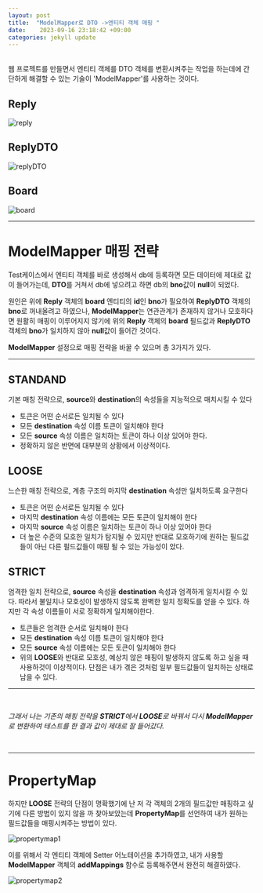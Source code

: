 ```yaml
---
layout: post
title:  "ModelMapper로 DTO ->엔티티 객체 매핑 "
date:    2023-09-16 23:18:42 +09:00
categories: jekyll update
---
```

<br>
웹 프로젝트를 만들면서 엔티티 객체를 DTO 객체를 변환시켜주는 작업을 하는데에 간단하게 해결할 수 있는
기술이 'ModelMapper'를 사용하는 것이다.

Reply
-------------
![reply](https://github.com/jiuseu/project/assets/109057859/7f2bb596-a5dd-4a7b-91a8-1d4953bba426)

ReplyDTO
-------------
![replyDTO](https://github.com/jiuseu/project/assets/109057859/95c5b68d-cfd0-4083-8745-2a31c77ebfb8)

Board
-------------
![board](https://github.com/jiuseu/project/assets/109057859/c9fd021f-8822-49d1-987a-c64c1853c9c0)


---------------------------------------

ModelMapper 매핑 전략
=============

Test케이스에서 엔티티 객체를 바로 생성해서 db에 등록하면 모든 데이터에 제대로 값이 들어가는데, **DTO**를 거쳐서 db에 넣으려고 하면 db의 **bno**값이 **null**이 되었다.

원인은 위에 **Reply** 객체의 **board** 엔티티의 **id**인 **bno**가 필요하여 **ReplyDTO** 객체의 **bno**로 꺼내올려고 하였으나, 
**ModelMapper**는 연관관계가 존재하지 않거나 모호하다면 원활히 매핑이 이루어지지 않기에 위의 **Reply** 객체의 **board** 필드값과 **ReplyDTO** 객체의 **bno**가 일치하지 않아 **null**값이 들어간 것이다.

**ModelMapper** 설정으로 매핑 전략을 바꿀 수 있으며 총 3가지가 있다.


---------------------------------------

STANDAND
-------------

기본 매칭 전략으로, **source**와 **destination**의 속성들을 지능적으로 매치시킬 수 있다
 - 토큰은 어떤 순서로든 일치될 수 있다
 - 모든 **destination** 속성 이름 토큰이 일치해야 한다
 - 모든 **source** 속성 이름은 일치하는 토큰이 하나 이상 있어야 한다.
 - 정확하지 않은 반면에 대부분의 상황에서 이상적이다.

LOOSE
-------------

느슨한 매칭 전략으로, 계층 구조의 마지막 **destination** 속성만 일치하도록 요구한다
 - 토큰은 어떤 순서로든 일치될 수 있다
 - 마지막 **destination** 속성 이름에는 모든 토큰이 일치해야 한다
 - 마지막 **source** 속성 이름은 일치하는 토큰이 하나 이상 있어야 한다
 - 더 높은 수준의 모호한 일치가 탐지될 수 있지만 반대로 모호하기에 원하는 필드값들이 아닌 다른 필드값들이  매핑 될 수 있는 가능성이 았다.

STRICT
-------------
 엄격한 일치 전략으로, **source** 속성을 **destination** 속성과 엄격하게 일치시킬 수 있다. 따라서 불일치나 모호성이 발생하지 않도록 완벽한 일치 정확도를 얻을 수 있다. 하지만 각 속성 이름들이 서로 정확하게 일치해야한다.
 - 토큰들은 엄격한 순서로 일치해야 한다
 - 모든 **destination** 속성 이름 토큰이 일치해야 한다
 - 모든 **source** 속성 이름에는 모든 토큰이 일치해야 한다
 - 위의 **LOOSE**와 반대로 모호성, 예상치 않은 매핑이 발생하지 않도록 하고 싶을 때 사용하것이 이상적이다.
    단점은 내가 겪은 것처럼 일부 필드값들이 일치하는 상태로 남을 수 있다.

---------------------------------------
<br>

 *그래서 나는 기존의 매핑 전략을 **STRICT**에서 **LOOSE**로 바꿔서 다시 **ModelMapper**로 변환하여 테스트를 한 결과 값이 제대로 잘 들어갔다.*

<br>

 ---------------------------------------

PropertyMap
=============

하지만 **LOOSE** 전략의 단점이 명확했기에 난 저 각 객체의 2개의 필드값만 매핑하고 싶기에 다른 방법이 있지 않을 까 찾아보았는데 **PropertyMap**를 선언하여 내가 원하는 필드값들을 매핑시켜주는 방법이 있다. 

![propertymap1](https://github.com/jiuseu/project/assets/109057859/577f351f-1d0e-4f04-91e9-742bb905b84e)

이를 위해서 각 엔티티 객체에 Setter 어노테이션을 추가하였고, 내가 사용할 **ModelMapper** 객체의 **addMappings** 함수로 등록해주면서 완전히 해결하였다.

![propertymap2](https://github.com/jiuseu/project/assets/109057859/488ace59-8761-482b-bec5-fd130292c126)



[jekyll-docs]: https://jekyllrb.com/docs/home
[jekyll-gh]:   https://github.com/jekyll/jekyll
[jekyll-talk]: https://talk.jekyllrb.com/
